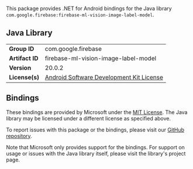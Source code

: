 This package provides .NET for Android bindings for the Java library `com.google.firebase:firebase-ml-vision-image-label-model`.

## Java Library

| | |
|-|-|
| **Group ID** | com.google.firebase |
| **Artifact ID** | firebase-ml-vision-image-label-model |
| **Version** | 20.0.2 |
| **License(s)** | [Android Software Development Kit License](https://developer.android.com/studio/terms.html) |

## Bindings

These bindings are provided by Microsoft under the [MIT License](https://opensource.org/licenses/MIT). The Java
library may be licensed under a different license as specified above.

To report issues with this package or the bindings, please visit our [GitHub repository](https://aka.ms/android-libraries).

Note that Microsoft only provides support for the bindings. For support on
usage or issues with the Java library itself, please visit the library's project page.
